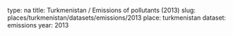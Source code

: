 type: na
title: Turkmenistan / Emissions of pollutants (2013)
slug: places/turkmenistan/datasets/emissions/2013
place: turkmenistan
dataset: emissions
year: 2013
